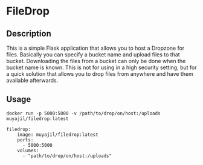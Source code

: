 # FileDrop

## Description

This is a simple Flask application that allows you to host a Dropzone for files.
Basically you can specify a bucket name and upload files to that bucket.
Downloading the files from a bucket can only be done when the bucket name is known.
This is not for using in a high security setting, but for a quick solution that allows you to drop files from anywhere and have them available afterwards.

## Usage
`docker run -p 5000:5000 -v /path/to/drop/on/host:/uploads muyajil/filedrop:latest`

```
filedrop:
    image: muyajil/filedrop:latest
    ports:
      - 5000:5000
    volumes:
      - "path/to/drop/on/host:/uploads"
```